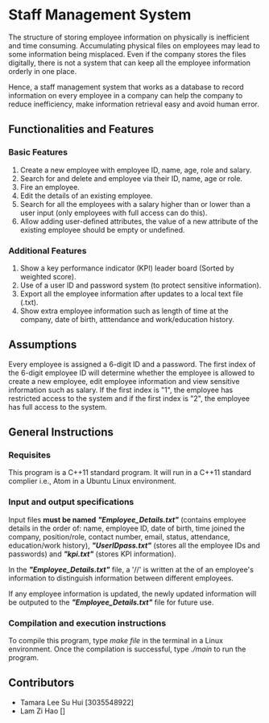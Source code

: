 # Staff Management System
The structure of storing employee information on physically is inefficient and time consuming. Accumulating physical files on employees may lead to some information being misplaced. Even if the company stores the files digitally, there is not a system that can keep all the employee information orderly in one place.

Hence, a staff management system that works as a database to record information on every employee in a company can help the company to reduce inefficiency, make information retrieval easy and avoid human error. 

## Functionalities and Features
### Basic Features
1. Create a new employee with employee ID, name, age, role and salary.
2. Search for and delete and employee via their ID, name, age or role.
3. Fire an employee.
4. Edit the details of an existing employee.
5. Search for all the employees with a salary higher than or lower than a user input (only employees with full access can do this).
6. Allow adding user-defined attributes, the value of a new attribute of the existing employee should be empty or undefined.

### Additional Features
1. Show a key performance indicator (KPI) leader board (Sorted by weighted score).
2. Use of a user ID and password system (to protect sensitive information).
3. Export all the employee information after updates to a local text file (.txt).
4. Show extra employee information such as length of time at the company, date of birth, atttendance and work/education history.

## Assumptions
Every employee is assigned a 6-digit ID and a password. The first index of the 6-digit employee ID will determine whether the employee is allowed to create a new employee, edit employee information and view sensitive information such as salary. If the first index is "1", the employee has restricted access to the system and if the first index is "2", the employee has full access to the system.

## General Instructions
### Requisites
This program is a C++11 standard program. It will run in a C++11 standard complier i.e., Atom in a Ubuntu Linux environment.
### Input and output specifications
Input files **must be named** _**"Employee_Details.txt"**_ (contains employee details in the order of: name, employee ID, date of birth, time joined the company, position/role, contact number, email, status, attendance, education/work history), _**"UserIDpass.txt"**_ (stores all the employee IDs and passwords) and _**"kpi.txt"**_ (stores KPI information).

In the _**"Employee_Details.txt"**_ file, a '//' is written at the of an employee's information to distinguish information between different employees. 

If any employee information is updated, the newly updated information will be outputed to the _**"Employee_Details.txt"**_ file for future use.

### Compilation and execution instructions
To compile this program, type _make file_ in the terminal in a Linux environment. Once the compilation is successful, type _./main_ to run the program.

## Contributors
- Tamara Lee Su Hui [3035548922]
- Lam Zi Hao []
